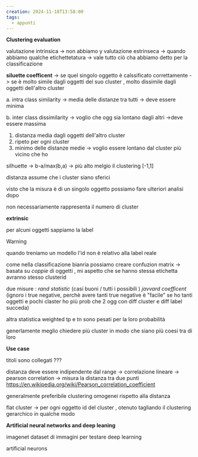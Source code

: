```yaml
---
creation: 2024-11-18T13:58:00
tags:
  - appunti
---
```

**Clustering evaluation**

valutazione intrinsica -> non abbiamo y
valutazione estrinseca -> quando abbiamo qualche etichettetatura -> vale tutto ciò cha abbiamo detto per la classificazione 

**siluette coefficent** -> se quel singolo oggetto è calssificato correttamente -> se è molto simile dagli oggetti del suo cluster , molto dissimile dagli oggetti dell'altro cluster

a. intra class similarity -> media delle distanze tra tutti  -> deve essere minima

b. inter class dissimilarity -> voglio che ogg sia lontano dagli altri ->deve essere massima
1. distanza media dagli oggetti dell'altro cluster 
2. ripeto per ogni cluster 
3. minimo delle distanze medie -> voglio essere lontano dal cluster più vicino che ho 

silhuette -> b-a/max(b,a) -> più alto melgio il clustering \[-1,1] 

distanza assume che i cluster siano sferici 

visto che la misura è di un singolo oggetto possiamo fare ulteriori analisi dopo

non necessariamente rappresenta il numero di cluster

**extrinsic**

per alcuni oggetti sappiamo la label 
>[!warning] 
>quando treniamo un modello l'id non è relativo alla label reale 

come nella classificazione bianria possiamo creare confuzion matrix -> basata su *coppie* di oggetti , mi aspetto che se hanno stessa etichetta avranno stesso clusterid 

due misure : *rand statistic* (casi buoni / tutti i possibili ) *javvard coefficent* (ignoro i true negative, perchè avere tanti true negative è "facile" se ho tanti oggetti e pochi claster ho più prob che 2 ogg con diff cluster e diff label succeda) 

altra statistica weighted tp e tn sono pesati per la loro probabilità 

generlamente meglio chiedere più cluster in modo che siano più coesi tra di loro 

**Use case**

titoli sono collegati ??? 

distanza deve essere indipendente dal range -> correlazione lineare -> pearson correlation -> misura la distanza tra due punti https://en.wikipedia.org/wiki/Pearson_correlation_coefficient

generalmente preferibile clustering omogenei rispetto alla distanza 

flat cluster -> per ogni oggetto id del cluster , otenuto tagliando il clustering gerarchico in qualche modo 

**Artificial neural networks and deep leaning** 

imagenet dataset di immagini per testare deep learning

artificial neurons

